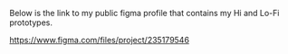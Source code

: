 Below is the link to my public figma profile that contains my Hi and Lo-Fi prototypes.

https://www.figma.com/files/project/235179546